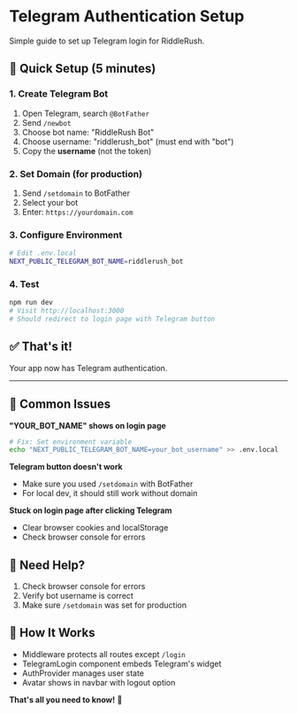# Telegram Authentication Setup

Simple guide to set up Telegram login for RiddleRush.

## 🚀 Quick Setup (5 minutes)

### 1. Create Telegram Bot
1. Open Telegram, search `@BotFather`
2. Send `/newbot`
3. Choose bot name: "RiddleRush Bot"
4. Choose username: "riddlerush_bot" (must end with "bot")
5. Copy the **username** (not the token)

### 2. Set Domain (for production)
1. Send `/setdomain` to BotFather
2. Select your bot
3. Enter: `https://yourdomain.com`

### 3. Configure Environment
```bash
# Edit .env.local
NEXT_PUBLIC_TELEGRAM_BOT_NAME=riddlerush_bot
```

### 4. Test
```bash
npm run dev
# Visit http://localhost:3000
# Should redirect to login page with Telegram button
```

## ✅ That's it!

Your app now has Telegram authentication.

---

## 🔧 Common Issues

**"YOUR_BOT_NAME" shows on login page**
```bash
# Fix: Set environment variable
echo "NEXT_PUBLIC_TELEGRAM_BOT_NAME=your_bot_username" >> .env.local
```

**Telegram button doesn't work**
- Make sure you used `/setdomain` with BotFather
- For local dev, it should still work without domain

**Stuck on login page after clicking Telegram**
- Clear browser cookies and localStorage
- Check browser console for errors

## 🚨 Need Help?

1. Check browser console for errors
2. Verify bot username is correct
3. Make sure `/setdomain` was set for production

## 📖 How It Works

- Middleware protects all routes except `/login`
- TelegramLogin component embeds Telegram's widget
- AuthProvider manages user state
- Avatar shows in navbar with logout option

**That's all you need to know!** 🎉